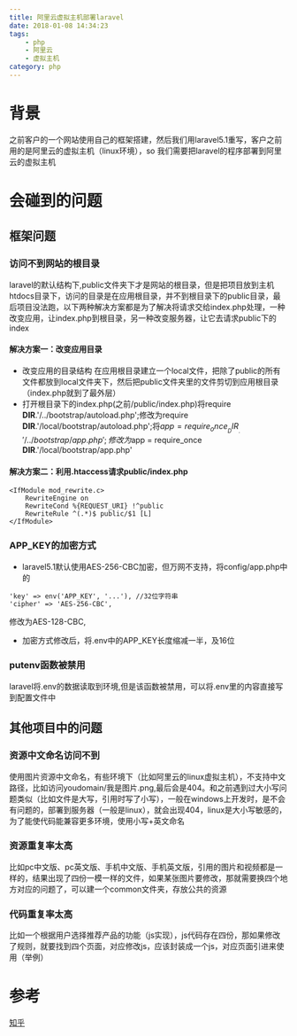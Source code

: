```yaml
---
title: 阿里云虚拟主机部署laravel
date: 2018-01-08 14:34:23
tags: 
    - php
    - 阿里云
    - 虚拟主机
category: php
---
```


# 背景
之前客户的一个网站使用自己的框架搭建，然后我们用laravel5.1重写，客户之前用的是阿里云的虚拟主机（linux环境），so 我们需要把laravel的程序部署到阿里云的虚拟主机

# 会碰到的问题
## 框架问题
### 访问不到网站的根目录
laravel的默认结构下,public文件夹下才是网站的根目录，但是把项目放到主机htdocs目录下，访问的目录是在应用根目录，并不到根目录下的public目录，最后项目没法跑，以下两种解决方案都是为了解决将请求交给index.php处理，一种改变应用，让index.php到根目录，另一种改变服务器，让它去请求public下的index
<!-- more -->

#### 解决方案一：改变应用目录
- 改变应用的目录结构 在应用根目录建立一个local文件，把除了public的所有文件都放到local文件夹下，然后把public文件夹里的文件剪切到应用根目录（index.php就到了最外层）
- 打开根目录下的index.php(之前/public/index.php)将require __DIR__.'/../bootstrap/autoload.php';修改为require __DIR__.'/local/bootstrap/autoload.php';将$app = require_once __DIR__.'/../bootstrap/app.php';修改为$app = require_once __DIR__.'/local/bootstrap/app.php'

#### 解决方案二：利用.htaccess请求public/index.php

```
<IfModule mod_rewrite.c>
    RewriteEngine on
    RewriteCond %{REQUEST_URI} !^public
    RewriteRule ^(.*)$ public/$1 [L]
</IfModule>
```

### APP_KEY的加密方式
- laravel5.1默认使用AES-256-CBC加密，但万网不支持，将config/app.php中的
```
'key' => env('APP_KEY', '...'), //32位字符串
'cipher' => 'AES-256-CBC',
```
修改为AES-128-CBC,

- 加密方式修改后，将.env中的APP_KEY长度缩减一半，及16位


### putenv函数被禁用
laravel将.env的数据读取到环境,但是该函数被禁用，可以将.env里的内容直接写到配置文件中

## 其他项目中的问题

### 资源中文命名访问不到

使用图片资源中文命名，有些环境下（比如阿里云的linux虚拟主机），不支持中文路径，比如访问youdomain/我是图片.png,最后会是404。和之前遇到过大小写问题类似（比如文件是大写，引用时写了小写），一般在windows上开发时，是不会有问题的，部署到服务器（一般是linux），就会出现404，linux是大小写敏感的，为了能使代码能兼容更多环境，使用小写+英文命名

### 资源重复率太高
比如pc中文版、pc英文版、手机中文版、手机英文版，引用的图片和视频都是一样的，结果出现了四份一模一样的文件，如果某张图片要修改，那就需要换四个地方对应的问题了，可以建一个common文件夹，存放公共的资源

### 代码重复率太高
比如一个根据用户选择推荐产品的功能（js实现），js代码存在四份，那如果修改了规则，就要找到四个页面，对应修改js，应该封装成一个js，对应页面引进来使用（举例）

# 参考
[知乎](https://www.zhihu.com/question/35497879)

